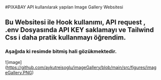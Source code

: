 #PIXABAY API kullanılarak yapılan Image Gallery Websitesi

## Bu Websitesi ile Hook kullanımı, API request , .env Dosyasında API KEY saklamayı ve Tailwind Css i daha pratik kullanmayı öğrendim.

### Aşağıda ki resimde bitmiş hali gözükmektedir.

![image] (https://github.com/aykutreisoglu/imageGallery/blob/main/src/figures/imageGallery.PNG)
